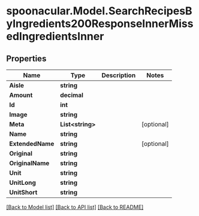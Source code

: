# spoonacular.Model.SearchRecipesByIngredients200ResponseInnerMissedIngredientsInner

## Properties

Name | Type | Description | Notes
------------ | ------------- | ------------- | -------------
**Aisle** | **string** |  | 
**Amount** | **decimal** |  | 
**Id** | **int** |  | 
**Image** | **string** |  | 
**Meta** | **List&lt;string&gt;** |  | [optional] 
**Name** | **string** |  | 
**ExtendedName** | **string** |  | [optional] 
**Original** | **string** |  | 
**OriginalName** | **string** |  | 
**Unit** | **string** |  | 
**UnitLong** | **string** |  | 
**UnitShort** | **string** |  | 

[[Back to Model list]](../README.md#documentation-for-models) [[Back to API list]](../README.md#documentation-for-api-endpoints) [[Back to README]](../README.md)

